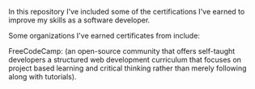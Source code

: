In this repository I've included some of the certifications I've earned to improve my skills as a software developer.

Some organizations I've earned certificates from include:

FreeCodeCamp:
(an open-source community that offers self-taught developers a structured web development curriculum that focuses on
project based learning and critical thinking rather than merely following along with tutorials).


